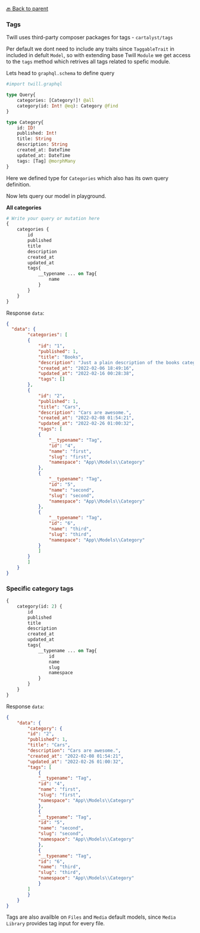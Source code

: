 [:back: Back to parent](https://github.com/kallefrombosnia/twill-graphql/tree/master/docs/eloquent)

### Tags

Twill uses third-party composer packages for tags - `cartalyst/tags`

Per default we dont need to include any traits since `TaggableTrait` in included in defult `Model`, so with extending base Twill `Module` we get access to the `tags` method which retrives all tags related to spefic module.


Lets head to `graphql.schema` to define query

```graphql
#import twill.graphql

type Query{
    categories: [Category!]! @all
    category(id: Int! @eq): Category @find
}

type Category{
    id: ID!
    published: Int!
    title: String
    description: String
    created_at: DateTime
    updated_at: DateTime
    tags: [Tag] @morphMany
}
```

Here we defined type for `Categories` which also has its own query definition.  

Now lets query our model in playground.

**All categories**
```graphql
# Write your query or mutation here
{
    categories {
        id  
        published
        title
        description
        created_at
        updated_at
        tags{
            __typename ... on Tag{
                name
            }
        }
    }
}
```

Response `data`:

```json
{
  "data": {
        "categories": [
        {
            "id": "1",
            "published": 1,
            "title": "Books",
            "description": "Just a plain description of the books category",
            "created_at": "2022-02-06 18:49:16",
            "updated_at": "2022-02-16 00:28:38",
            "tags": []
        },
        {
            "id": "2",
            "published": 1,
            "title": "Cars",
            "description": "Cars are awesome.",
            "created_at": "2022-02-08 01:54:21",
            "updated_at": "2022-02-26 01:00:32",
            "tags": [
            {
                "__typename": "Tag",
                "id": "4",
                "name": "first",
                "slug": "first",
                "namespace": "App\\Models\\Category"
            },
            {
                "__typename": "Tag",
                "id": "5",
                "name": "second",
                "slug": "second",
                "namespace": "App\\Models\\Category"
            },
            {
                "__typename": "Tag",
                "id": "6",
                "name": "third",
                "slug": "third",
                "namespace": "App\\Models\\Category"
            }
            ]
        }
        ]
    }
}
```

### Specific category tags

```graphql
{
    category(id: 2) {
        id
        published
        title
        description
        created_at
        updated_at
        tags{
            __typename ... on Tag{
                id
                name
                slug
                namespace
            }
        }
    }
}
```

Response `data`:

```json
{
    "data": {
        "category": {
        "id": "2",
        "published": 1,
        "title": "Cars",
        "description": "Cars are awesome.",
        "created_at": "2022-02-08 01:54:21",
        "updated_at": "2022-02-26 01:00:32",
        "tags": [
            {
            "__typename": "Tag",
            "id": "4",
            "name": "first",
            "slug": "first",
            "namespace": "App\\Models\\Category"
            },
            {
            "__typename": "Tag",
            "id": "5",
            "name": "second",
            "slug": "second",
            "namespace": "App\\Models\\Category"
            },
            {
            "__typename": "Tag",
            "id": "6",
            "name": "third",
            "slug": "third",
            "namespace": "App\\Models\\Category"
            }
        ]
        }
    }
}
```

Tags are also availble on `Files` and `Media` default models, since `Media Library` provides tag input for every file.